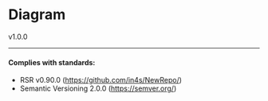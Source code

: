# Diagram
v1.0.0



___
#### Complies with standards:

- RSR v0.90.0 (https://github.com/in4s/NewRepo/)
- Semantic Versioning 2.0.0 (https://semver.org/)
